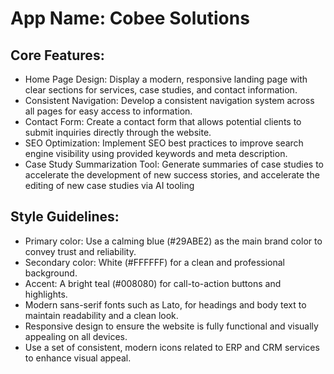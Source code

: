 # **App Name**: Cobee Solutions

## Core Features:

- Home Page Design: Display a modern, responsive landing page with clear sections for services, case studies, and contact information.
- Consistent Navigation: Develop a consistent navigation system across all pages for easy access to information.
- Contact Form: Create a contact form that allows potential clients to submit inquiries directly through the website.
- SEO Optimization: Implement SEO best practices to improve search engine visibility using provided keywords and meta description.
- Case Study Summarization Tool: Generate summaries of case studies to accelerate the development of new success stories, and accelerate the editing of new case studies via AI tooling

## Style Guidelines:

- Primary color: Use a calming blue (#29ABE2) as the main brand color to convey trust and reliability.
- Secondary color: White (#FFFFFF) for a clean and professional background.
- Accent: A bright teal (#008080) for call-to-action buttons and highlights.
- Modern sans-serif fonts such as Lato, for headings and body text to maintain readability and a clean look.
- Responsive design to ensure the website is fully functional and visually appealing on all devices.
- Use a set of consistent, modern icons related to ERP and CRM services to enhance visual appeal.